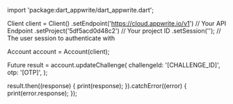 import 'package:dart_appwrite/dart_appwrite.dart';

Client client = Client()
  .setEndpoint('https://cloud.appwrite.io/v1') // Your API Endpoint
  .setProject('5df5acd0d48c2') // Your project ID
  .setSession(''); // The user session to authenticate with

Account account = Account(client);

Future result = account.updateChallenge(
  challengeId: '[CHALLENGE_ID]',
  otp: '[OTP]',
);

result.then((response) {
  print(response);
}).catchError((error) {
  print(error.response);
});
